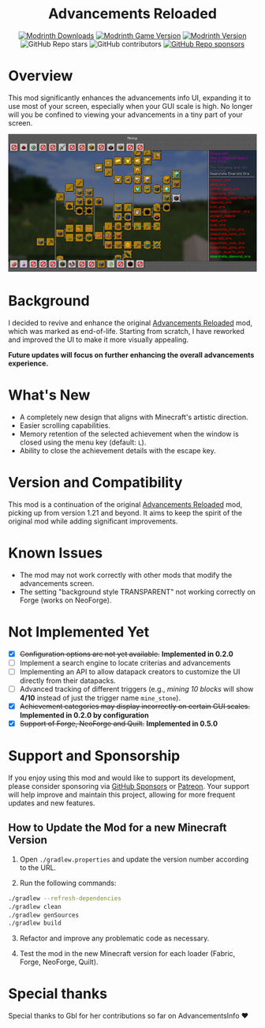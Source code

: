 <p align="center">
  <h1 align="center">Advancements Reloaded</h1>
</p>    
<p align="center">
  <a href="https://modrinth.com/mod/advancements-reloaded" target="_blank"><img src="https://img.shields.io/modrinth/dt/advancements-reloaded?style=flat&amp;logo=modrinth&amp;label=Modrinth%20Download&amp;link=https%3A%2F%2Fmodrinth.com%2Fmod%2Fadvancements-reloaded" alt="Modrinth Downloads"></a>
  <a href="https://modrinth.com/mod/advancements-reloaded" target="_blank"><img src="https://img.shields.io/modrinth/game-versions/advancements-reloaded?style=flat&amp;logo=modrinth&amp;label=Modrinth%20Game%20Version&amp;link=https%3A%2F%2Fmodrinth.com%2Fmod%2Fadvancements-reloaded" alt="Modrinth Game Version"></a>
  <a href="https://modrinth.com/mod/advancements-reloaded" target="_blank"><img src="https://img.shields.io/modrinth/v/advancements-reloaded?style=flat&amp;logo=modrinth&amp;label=Modrinth%20Version&amp;link=https%3A%2F%2Fmodrinth.com%2Fmod%2Fadvancements-reloaded" alt="Modrinth Version"></a>
  <br />
  <img src="https://img.shields.io/github/stars/42atomys/fabric-advancementinfo-reloaded?style=flat&logo=github&color=blueviolet" alt="GitHub Repo stars">
  <img src="https://img.shields.io/github/contributors/42Atomys/fabric-advancementinfo-reloaded?style=flat&logo=github&color=blueviolet" alt="GitHub contributors">
  <a href="https://github.com/sponsors/42atomys" target="_blank"><img src="https://img.shields.io/github/sponsors/42Atomys?style=flat&logo=github&color=blueviolet" alt="GitHub Repo sponsors"></a>
</p>

# Overview

This mod significantly enhances the advancements info UI, expanding it to use most of your screen, especially when your GUI scale is high. No longer will you be confined to viewing your advancements in a tiny part of your screen.

![Example of the UI with BACAP](docs/readme/bacap_example.png)

# Background

I decided to revive and enhance the original [Advancements Reloaded](https://modrinth.com/mod/advancementinfo) mod, which was marked as end-of-life. Starting from scratch, I have reworked and improved the UI to make it more visually appealing.

**Future updates will focus on further enhancing the overall advancements experience.**

# What's New

- A completely new design that aligns with Minecraft's artistic direction.
- Easier scrolling capabilities.
- Memory retention of the selected achievement when the window is closed using the menu key (default: `L`).
- Ability to close the achievement details with the escape key.

# Version and Compatibility

This mod is a continuation of the original [Advancements Reloaded](https://modrinth.com/mod/advancementinfo) mod, picking up from version 1.21 and beyond. It aims to keep the spirit of the original mod while adding significant improvements.

# Known Issues

- The mod may not work correctly with other mods that modify the advancements screen.
- The setting "background style TRANSPARENT" not working correctly on Forge (works on NeoForge).

# Not Implemented Yet

- [x] ~~Configuration options are not yet available.~~ **Implemented in 0.2.0**
- [ ] Implement a search engine to locate criterias and advancements
- [ ] Implementing an API to allow datapack creators to customize the UI directly from their datapacks.
- [ ] Advanced tracking of different triggers (e.g., _mining 10 blocks_ will show **4/10** instead of just the trigger name `mine_stone`).
- [x] ~~Achievement categories may display incorrectly on certain GUI scales.~~ **Implemented in 0.2.0 by configuration**
- [x] ~~Support of Forge, NeoForge and Quilt.~~ **Implemented in 0.5.0**

# Support and Sponsorship

If you enjoy using this mod and would like to support its development, please consider sponsoring via [GitHub Sponsors](https://github.com/sponsors/42atomys) or [Patreon](https://patreon.com/42atomys). Your support will help improve and maintain this project, allowing for more frequent updates and new features.

## How to Update the Mod for a new Minecraft Version

1. Open `./gradlew.properties` and update the version number according to the URL.

2. Run the following commands:

```bash
./gradlew --refresh-dependencies
./gradlew clean
./gradlew genSources
./gradlew build
```

3. Refactor and improve any problematic code as necessary.

4. Test the mod in the new Minecraft version for each loader (Fabric, Forge, NeoForge, Quilt).

# Special thanks

Special thanks to Gbl for her contributions so far on AdvancementsInfo ❤️
